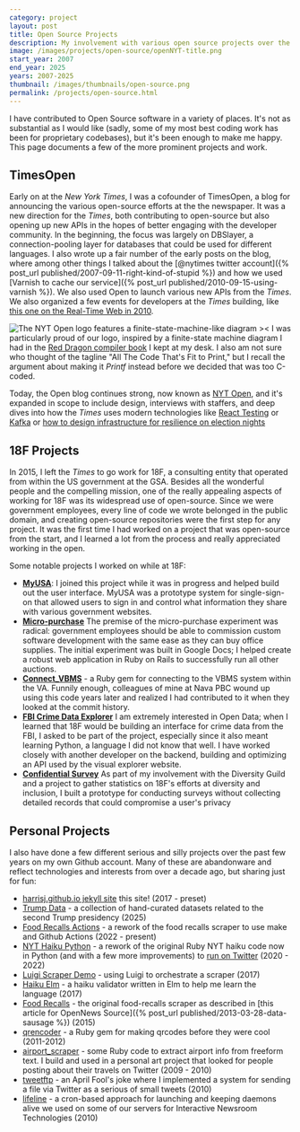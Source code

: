 ```yaml
---
category: project
layout: post
title: Open Source Projects
description: My involvement with various open source projects over the years
image: /images/projects/open-source/openNYT-title.png
start_year: 2007
end_year: 2025
years: 2007-2025
thumbnail: /images/thumbnails/open-source.png
permalink: /projects/open-source.html
---
```

I have contributed to Open Source software in a variety of places. It's not as substantial as I would like (sadly, some of my most best coding work has been for proprietary codebases), but it's been enough to make me happy. This page documents a few of the more prominent projects and work.

## TimesOpen
Early on at the _New York Times_, I was a cofounder of TimesOpen, a blog for announcing the various open-source efforts at the the newspaper. It was a new direction for the _Times_, both contributing to open-source but also opening up new APIs in the hopes of better engaging with the developer community. In the beginning, the focus was largely on DBSlayer, a connection-pooling layer for databases that could be used for different languages. I also wrote up a fair number of the early posts on the blog, where among other things I talked about the [@nytimes twitter account]({% post_url published/2007-09-11-right-kind-of-stupid %}) and how we used [Varnish to cache our service]({% post_url published/2010-09-15-using-varnish %}). We also used Open to launch various new APIs from the _Times_. We also organized a few events for developers at the _Times_ building, like [this one on the Real-Time Web in 2010](https://open.nytimes.com/timesopen-2-0-real-time-web-wrap-up-326cb178b6e2).

![The NYT Open logo features a finite-state-machine-like diagram ><](/images/projects/open-source/openNYT-title.png)
I was particularly proud of our logo, inspired by a finite-state machine diagram I had in the [Red Dragon compiler book](https://en.wikipedia.org/wiki/Compilers:_Principles,_Techniques,_and_Tools) I kept at my desk. I also am not sure who thought of the tagline "All The Code That's Fit to Print," but I recall the argument about making it _Printf_ instead before we decided that was too C-coded.

Today, the Open blog continues strong, now known as [NYT Open](https://open.nytimes.com/), and it's expanded in scope to include design, interviews with staffers, and deep dives into how the _Times_ uses modern technologies like [React Testing](https://open.nytimes.com/how-the-new-york-times-systematically-migrated-from-enzyme-into-react-testing-library-b3ea538d001c) or [Kafka](https://open.nytimes.com/publishing-with-apache-kafka-at-the-new-york-times-7f0e3b7d2077) or [how to design infrastructure for resilience on election nights](https://open.nytimes.com/failover-plans-outage-playbooks-and-resilience-gaps-35047aed6213)

## 18F Projects

In 2015, I left the _Times_ to go work for 18F, a consulting entity that operated from within the US government at the GSA. Besides all the wonderful people and the compelling mission, one of the really appealing aspects of working for 18F was its widespread use of open-source. Since we were government employees, every line of code we wrote belonged in the public domain, and creating open-source repositories were the first step for any project. It was the first time I had worked on a project that was open-source from the start, and I learned a lot from the process and really appreciated working in the open.

Some notable projects I worked on while at 18F:

- [**MyUSA**](https://github.com/18F/myusa): I joined this project while it was in progress and helped build out the user interface. MyUSA was a prototype system for single-sign-on that allowed users to sign in and control what information they share with various government websites.
- [**Micro-purchase**](https://micropurchase.18f.gov) The premise of the micro-purchase experiment was radical: government employees should be able to commission custom software development with the same ease as they can buy office supplies. The initial experiment was built in Google Docs; I helped create a robust web application in Ruby on Rails to successfully run all other auctions.
- [**Connect_VBMS**](https://github.com/18F/connect_vbms) - a Ruby gem for connecting to the VBMS system within the VA. Funnily enough, colleagues of mine at Nava PBC wound up using this code years later and realized I had contributed to it when they looked at the commit history.
- [**FBI Crime Data Explorer**](https://github.com/18F/crime-data-api) I am extremely interested in Open Data; when I learned that 18F would be building an interface for crime data from the FBI, I asked to be part of the project, especially since it also meant learning Python, a language I did not know that well. I have worked closely with another developer on the backend, building and optimizing an API used by the visual explorer website.
- [**Confidential Survey**](https://github.com/18f/confidential-survey) As part of my involvement with the Diversity Guild and a project to gather statistics on 18F's efforts at diversity and inclusion, I built a prototype for conducting surveys without collecting detailed records that could compromise a user's privacy

## Personal Projects

I also have done a few different serious and silly projects over the past few years on my own Github account. Many of these are abandonware and reflect technologies and interests from over a decade ago, but sharing just for fun:

- [harrisj.github.io jekyll site](https://github.com/harrisj/harrisj.github.io) this site! (2017 - preset)
- [Trump Data](https://github.com/harrisj/trump_data) - a collection of hand-curated datasets related to the second Trump presidency (2025)
- [Food Recalls Actions](https://github.com/harrisj/food-recalls-actions) - a rework of the food recalls scraper to use make and Github Actions (2022 - present)
- [NYT Haiku Python](https://github.com/harrisj/nyt-haiku-python) - a rework of the original Ruby NYT haiku code now in Python (and with a few more improvements) to [run on Twitter](https://xcancel.com/nythaikus) (2020 - 2022)
- [Luigi Scraper Demo](https://github.com/harrisj/luigi-scraper-demo) - using Luigi to orchestrate a scraper (2017)
- [Haiku Elm](https://github.com/harrisj/haiku-elm) - a haiku validator written in Elm to help me learn the language (2017)
- [Food Recalls](https://github.com/harrisj/food-recalls) - the original food-recalls scraper as described in [this article for OpenNews Source]({% post_url published/2013-03-28-data-sausage %}) (2015)
- [qrencoder](https://github.com/harrisj/qrencoder) - a Ruby gem for making qrcodes before they were cool (2011-2012)
- [airport_scraper](https://github.com/harrisj/airport_scraper) - some Ruby code to extract airport info from freeform text. I build and used in a personal art project that looked for people posting about their travels on Twitter (2009 - 2010)
-  [tweetftp](https://github.com/nytimes/tweetftp) - an April Fool's joke where I implemented a system for sending a file via Twitter as a serious of small tweets (2010)
- [lifeline](https://github.com/nytimes/lifeline) - a cron-based approach for launching and keeping daemons alive we used on some of our servers for Interactive Newsroom Technologies (2010)

